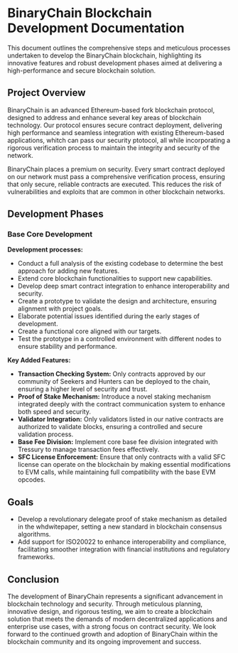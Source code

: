 # BinaryChain Blockchain Development Documentation

This document outlines the comprehensive steps and meticulous processes undertaken to develop the BinaryChain blockchain, highlighting its innovative features and robust development phases aimed at delivering a high-performance and secure blockchain solution.

## Project Overview

BinaryChain is an advanced Ethereum-based fork blockchain protocol, designed to address and enhance several key areas of blockchain technology. Our protocol ensures secure contract deployment, delivering high performance and seamless integration with existing Ethereum-based applications, whitch can pass our security ptotocol, all while incorporating a rigorous verification process to maintain the integrity and security of the network.

BinaryChain places a premium on security. Every smart contract deployed on our network must pass a comprehensive verification process, ensuring that only secure, reliable contracts are executed. This reduces the risk of vulnerabilities and exploits that are common in other blockchain networks.

## Development Phases

### Base Core Development

**Development processes:**

- Conduct a full analysis of the existing codebase to determine the best approach for adding new features.
- Extend core blockchain functionalities to support new capabilities.
- Develop deep smart contract integration to enhance interoperability and security.
- Create a prototype to validate the design and architecture, ensuring alignment with project goals.
- Elaborate potential issues identified during the early stages of development.
- Create a functional core aligned with our targets.
- Test the prototype in a controlled environment with different nodes to ensure stability and performance.

**Key Added Features:**

- **Transaction Checking System:** Only contracts approved by our community of Seekers and Hunters can be deployed to the chain, ensuring a higher level of security and trust.
- **Proof of Stake Mechanism:** Introduce a novel staking mechanism integrated deeply with the contract communication system to enhance both speed and security.
- **Validator Integration:** Only validators listed in our native contracts are authorized to validate blocks, ensuring a controlled and secure validation process.
- **Base Fee Division:** Implement core base fee division integrated with Tressury to manage transaction fees effectively.
- **SFC License Enforcement:** Ensure that only contracts with a valid SFC license can operate on the blockchain by making essential modifications to EVM calls, while maintaining full compatibility with the base EVM opcodes.

## Goals

- Develop a revolutionary delegate proof of stake mechanism as detailed in the whdwitepaper, setting a new standard in blockchain consensus algorithms.
- Add support for ISO20022 to enhance interoperability and compliance, facilitating smoother integration with financial institutions and regulatory frameworks.

## Conclusion

The development of BinaryChain represents a significant advancement in blockchain technology and security. Through meticulous planning, innovative design, and rigorous testing, we aim to create a blockchain solution that meets the demands of modern decentralized applications and enterprise use cases, with a strong focus on contract security. We look forward to the continued growth and adoption of BinaryChain within the blockchain community and its ongoing improvement and success.
